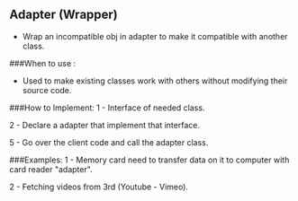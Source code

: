 
## Adapter (Wrapper)
 
* Wrap an incompatible obj in adapter to make it compatible with another class.

###When to use :
* Used to make existing classes work with others without modifying their source code.
  
###How to Implement:
1 - Interface of needed class.

2 - Declare a adapter that implement that interface.

5 - Go over the client code and call the adapter class.

###Examples:
1 - Memory card need to transfer data on it to computer with card reader "adapter". 

2 - Fetching videos from 3rd (Youtube - Vimeo).